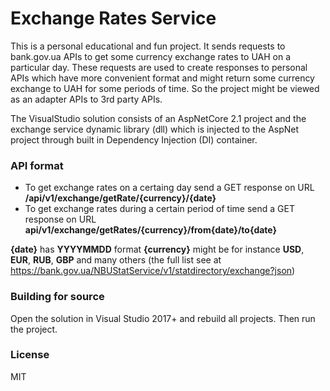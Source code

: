 # Exchange Rates Service

This is a personal educational and fun project. It sends requests to bank.gov.ua APIs to get some currency exchange rates to UAH on a particular day. These requests are used to create responses to personal APIs which have more convenient format and might return some currency exchange to UAH for some periods of time. So the project might be viewed as an adapter APIs to 3rd party APIs.

The VisualStudio solution consists of an AspNetCore 2.1 project and the exchange service dynamic library (dll) which is injected to the AspNet project through built in Dependency Injection (DI) container.

### API format
- To get exchange rates on a certaing day send a GET response on URL **/api/v1/exchange/getRate/{currency}/{date}**
- To get exchange rates during a certain period of time send a GET response on URL **api/v1/exchange/getRates/{currency}/from{date}/to{date}**

**{date}** has **YYYYMMDD** format
**{currency}** might be for instance **USD**, **EUR**, **RUB**, **GBP** and many others (the full list see at https://bank.gov.ua/NBUStatService/v1/statdirectory/exchange?json)

### Building for source
Open the solution in Visual Studio 2017+ and rebuild all projects. Then run the project.

### License
MIT
